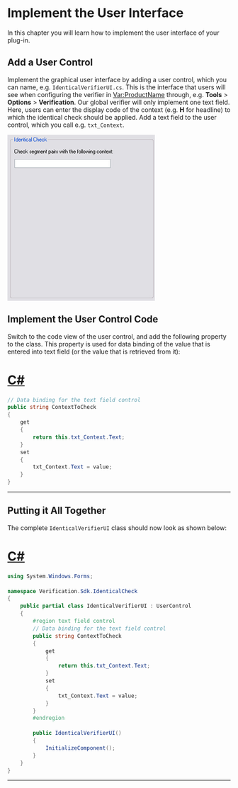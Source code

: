 Implement the User Interface
======

In this chapter you will learn how to implement the user interface of your plug-in.

Add a User Control
----

Implement the graphical user interface by adding a user control, which you can name, e.g. `IdenticalVerifierUI.cs`. This is the interface that users will see when configuring the verifier in <Var:ProductName> through, e.g. **Tools** > **Options** > **Verification**. Our global verifier will only implement one text field. Here, users can enter the display code of the context (e.g. **H** for headline) to which the identical check should be applied. Add a text field to the user control, which you call e.g. `txt_Context`.

<img style="display:block; " src="images/ui_identical_check.jpg"/>

Implement the User Control Code
------

Switch to the code view of the user control, and add the following property to the class. This property is used for data binding of the value that is entered into text field (or the value that is retrieved from it):

# [C#](#tab/tabid-1)
```cs
// Data binding for the text field control
public string ContextToCheck
{
    get
    {
        return this.txt_Context.Text;
    }
    set
    {
        txt_Context.Text = value;
    }
}
```
***

Putting it All Together
-----
The complete `IdenticalVerifierUI` class should now look as shown below:

# [C#](#tab/tabid-2)
```cs
using System.Windows.Forms;

namespace Verification.Sdk.IdenticalCheck
{
    public partial class IdenticalVerifierUI : UserControl
    {
        #region text field control
        // Data binding for the text field control
        public string ContextToCheck
        {
            get
            {
                return this.txt_Context.Text;
            }
            set
            {
                txt_Context.Text = value;
            }
        }
        #endregion

        public IdenticalVerifierUI()
        {
            InitializeComponent();
        }
    }
}
```
***